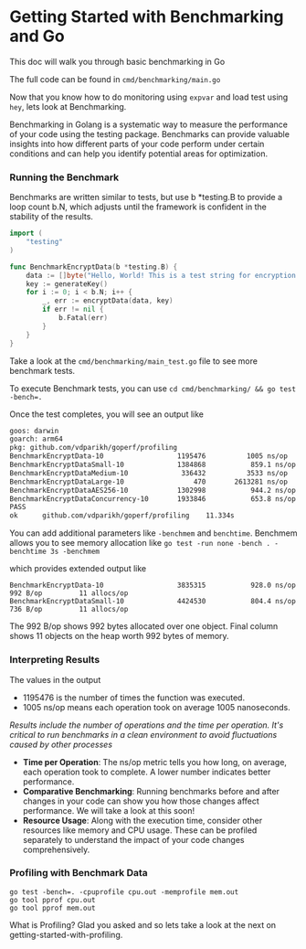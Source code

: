 # Getting Started with Benchmarking and Go
This doc will walk you through basic benchmarking in Go

The full code can be found in `cmd/benchmarking/main.go`


Now that you know how to do monitoring using `expvar` and load test using `hey`, lets look at Benchmarking.

Benchmarking in Golang is a systematic way to measure the performance of your code using the testing package. Benchmarks can provide valuable insights into how different parts of your code perform under certain conditions and can help you identify potential areas for optimization.

### Running the Benchmark
Benchmarks are written similar to tests, but use b *testing.B to provide a loop count b.N, which adjusts until the framework is confident in the stability of the results.

```go
import (
	"testing"
)

func BenchmarkEncryptData(b *testing.B) {
	data := []byte("Hello, World! This is a test string for encryption.")
	key := generateKey()
	for i := 0; i < b.N; i++ {
		_, err := encryptData(data, key)
		if err != nil {
			b.Fatal(err)
		}
	}
}
```
Take a look at the `cmd/benchmarking/main_test.go` file to see more benchmark tests. 

To execute Benchmark tests, you can use `cd cmd/benchmarking/ && go test -bench=.`

Once the test completes, you will see an output like 
```bash
goos: darwin
goarch: arm64
pkg: github.com/vdparikh/goperf/profiling
BenchmarkEncryptData-10               	 1195476	      1005 ns/op
BenchmarkEncryptDataSmall-10          	 1384868	       859.1 ns/op
BenchmarkEncryptDataMedium-10         	  336432	      3533 ns/op
BenchmarkEncryptDataLarge-10          	     470	   2613281 ns/op
BenchmarkEncryptDataAES256-10         	 1302998	       944.2 ns/op
BenchmarkEncryptDataConcurrency-10    	 1933846	       653.8 ns/op
PASS
ok  	github.com/vdparikh/goperf/profiling	11.334s
```

You can add additional parameters like `-benchmem` and `benchtime`. Benchmem allows you to see memory allocation like `go test -run none -bench . -benchtime 3s -benchmem`

which provides extended output like
```
BenchmarkEncryptData-10               	 3835315	       928.0 ns/op	     992 B/op	      11 allocs/op
BenchmarkEncryptDataSmall-10          	 4424530	       804.4 ns/op	     736 B/op	      11 allocs/op
```

The 992 B/op shows 992 bytes allocated over one object. Final column shows 11 objects on the heap worth 992 bytes of memory.

### Interpreting Results
The values in the output
- 1195476 is the number of times the function was executed.
- 1005 ns/op means each operation took on average 1005 nanoseconds.

_Results include the number of operations and the time per operation. It's critical to run benchmarks in a clean environment to avoid fluctuations caused by other processes_

- **Time per Operation**: The ns/op metric tells you how long, on average, each operation took to complete. A lower number indicates better performance.
- **Comparative Benchmarking**: Running benchmarks before and after changes in your code can show you how those changes affect performance. We will take a look at this soon!
- **Resource Usage**: Along with the execution time, consider other resources like memory and CPU usage. These can be profiled separately to understand the impact of your code changes comprehensively.

### Profiling with Benchmark Data
```
go test -bench=. -cpuprofile cpu.out -memprofile mem.out
go tool pprof cpu.out
go tool pprof mem.out
```

What is Profiling? Glad you asked and so lets take a look at the next on getting-started-with-profiling.
